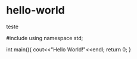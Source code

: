 # hello-world
teste

#include <iostream>
using namespace std;
  
int main(){
  cout<<"Hello World!"<<endl;
  return 0;
}

